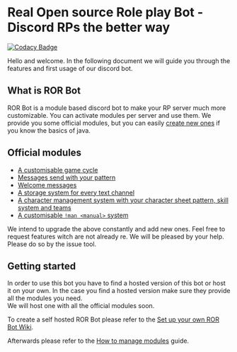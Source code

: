 # Real Open source Role play Bot - Discord RPs the better way

[![Codacy Badge](https://api.codacy.com/project/badge/Grade/2034c17657744a89bfe1a21623e96e0f)](https://app.codacy.com/gh/NikBenson/RoleplayBot?utm_source=github.com&utm_medium=referral&utm_content=NikBenson/RoleplayBot&utm_campaign=Badge_Grade)

Hello and welcome. In the following document we will guide you through the features and first usage of our discord bot.

## What is ROR Bot
ROR Bot is a module based discord bot to make your RP server much more customizable. You can activate modules per server and use them. We provide you some official modules, but you can easily [create new ones](https://github.com/NikBenson/RoleplayBot/wiki/How-to-create-modules) if you know the basics of java.

## Official modules
*   [A customisable game cycle](https://github.com/NikBenson/RoleplayBot-modules-GameCycle)
*   [Messages send with your pattern](https://github.com/NikBenson/RoleplayBot-modules-RepeatedMesages)
*   [Welcome messages](https://github.com/NikBenson/RoleplayBot-modules-WelcomeMessage)
*   [A storage system for every text channel](https://github.com/NikBenson/RoleplayBot-modules-Storage)
*   [A character management system with your character sheet pattern, skill system and teams](https://github.com/NikBenson/RoleplayBot-modules-Player)
*   [A customisable `!man <manual>` system](https://github.com/NikBenson/RoleplayBot-modules-Manual)

We intend to upgrade the above constantly and add new ones. Feel free to request features witch are not already re. We will be pleased by your help. Please do so by the issue tool.

## Getting started
In order to use this bot you have to find a hosted version of this bot or host it on your own. In the case you find a hosted version make sure they provide all the modules you need.  
We will host one with all the official modules soon.

To create a self hosted ROR Bot please refer to the [Set up your own ROR Bot Wiki](https://github.com/NikBenson/RoleplayBot/wiki/Set-up-your-own-ROR-Bot).

Afterwards please refer to the [How to manage modules](https://github.com/NikBenson/RoleplayBot/wiki/How-to-manage-modules) guide.
